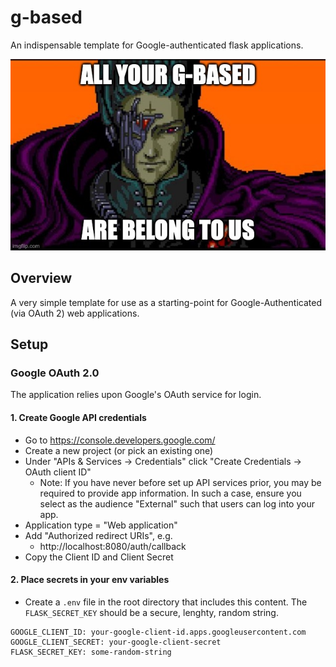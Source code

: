 # g-based
An indispensable template for Google-authenticated flask applications.

![g-based](static/g-based.jpg)

## Overview

A very simple template for use as a starting-point for Google-Authenticated (via OAuth 2) web applications.

## Setup

### Google OAuth 2.0
The application relies upon Google's OAuth service for login.

#### 1. Create Google API credentials

* Go to https://console.developers.google.com/
* Create a new project (or pick an existing one)
* Under "APIs & Services → Credentials" click "Create Credentials → OAuth client ID"
  * Note: If you have never before set up API services prior, you may be required to provide app information. In such a case, ensure you select as the audience "External" such that users can log into your app.
* Application type = "Web application"
* Add "Authorized redirect URIs", e.g.
  * http://localhost:8080/auth/callback
* Copy the Client ID and Client Secret

#### 2. Place secrets in your env variables

* Create a `.env` file in the root directory that includes this content. The `FLASK_SECRET_KEY` should be a secure, lenghty, random string.

```
GOOGLE_CLIENT_ID: your‑google‑client‑id.apps.googleusercontent.com
GOOGLE_CLIENT_SECRET: your‑google‑client‑secret
FLASK_SECRET_KEY: some‑random‑string
```
